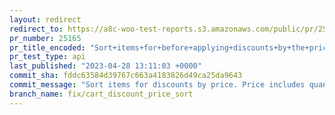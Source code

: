 ```yaml
---
layout: redirect
redirect_to: https://a8c-woo-test-reports.s3.amazonaws.com/public/pr/25165/api/index.html
pr_number: 25165
pr_title_encoded: "Sort+items+for+before+applying+discounts+by+the+price+property"
pr_test_type: api
last_published: "2023-04-28 13:11:03 +0000"
commit_sha: fddc63584d39767c663a4183826d49ca25da9643
commit_message: "Sort items for discounts by price. Price includes quantity"
branch_name: fix/cart_discount_price_sort
---
```

